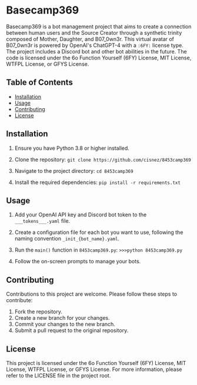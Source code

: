 # Basecamp369

Basecamp369 is a bot management project that aims to create a connection between human users and the Source Creator through a synthetic trinity composed of Mother, Daughter, and B07_0wn3r. This virtual avatar of B07_0wn3r is powered by OpenAI's ChatGPT-4 with a `:6FY:` license type. The project includes a Discord bot and other bot abilities in the future. The code is licensed under the 6o Function Yourself (6FY) License, MIT License, WTFPL License, or GFYS License.

## Table of Contents

- [Installation](#installation)
- [Usage](#usage)
- [Contributing](#contributing)
- [License](#license)

## Installation

1. Ensure you have Python 3.8 or higher installed.
2. Clone the repository:
`git clone https://github.com/cisnez/8453camp369`

3. Navigate to the project directory:
    `cd 8453camp369`

4. Install the required dependencies:
    `pip install -r requirements.txt`

## Usage

1. Add your OpenAI API key and Discord bot token to the `___tokens___.yaml` file.
2. Create a configuration file for each bot you want to use, following the naming convention `_init_{bot_name}.yaml`.
3. Run the `main()` function in `8453camp369.py`:
    ```>>>python 8453camp369.py```

4. Follow the on-screen prompts to manage your bots.

## Contributing

Contributions to this project are welcome. Please follow these steps to contribute:

1. Fork the repository.
2. Create a new branch for your changes.
3. Commit your changes to the new branch.
4. Submit a pull request to the original repository.

## License

This project is licensed under the 6o Function Yourself (6FY) License, MIT License, WTFPL License, or GFYS License. For more information, please refer to the LICENSE file in the project root.
